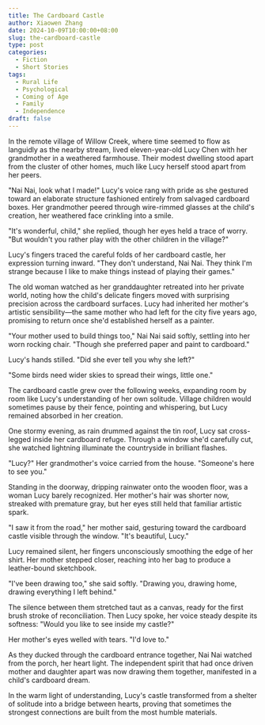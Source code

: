 ```yaml
---
title: The Cardboard Castle
author: Xiaowen Zhang
date: 2024-10-09T10:00:00+08:00
slug: the-cardboard-castle
type: post
categories:
  - Fiction
  - Short Stories
tags:
  - Rural Life
  - Psychological
  - Coming of Age
  - Family
  - Independence
draft: false
---
```


In the remote village of Willow Creek, where time seemed to flow as languidly as the nearby stream, lived eleven-year-old Lucy Chen with her grandmother in a weathered farmhouse. Their modest dwelling stood apart from the cluster of other homes, much like Lucy herself stood apart from her peers.

"Nai Nai, look what I made!" Lucy's voice rang with pride as she gestured toward an elaborate structure fashioned entirely from salvaged cardboard boxes. Her grandmother peered through wire-rimmed glasses at the child's creation, her weathered face crinkling into a smile.

"It's wonderful, child," she replied, though her eyes held a trace of worry. "But wouldn't you rather play with the other children in the village?"

Lucy's fingers traced the careful folds of her cardboard castle, her expression turning inward. "They don't understand, Nai Nai. They think I'm strange because I like to make things instead of playing their games."

The old woman watched as her granddaughter retreated into her private world, noting how the child's delicate fingers moved with surprising precision across the cardboard surfaces. Lucy had inherited her mother's artistic sensibility—the same mother who had left for the city five years ago, promising to return once she'd established herself as a painter.

"Your mother used to build things too," Nai Nai said softly, settling into her worn rocking chair. "Though she preferred paper and paint to cardboard."

Lucy's hands stilled. "Did she ever tell you why she left?"

"Some birds need wider skies to spread their wings, little one."

The cardboard castle grew over the following weeks, expanding room by room like Lucy's understanding of her own solitude. Village children would sometimes pause by their fence, pointing and whispering, but Lucy remained absorbed in her creation.

One stormy evening, as rain drummed against the tin roof, Lucy sat cross-legged inside her cardboard refuge. Through a window she'd carefully cut, she watched lightning illuminate the countryside in brilliant flashes.

"Lucy?" Her grandmother's voice carried from the house. "Someone's here to see you."

Standing in the doorway, dripping rainwater onto the wooden floor, was a woman Lucy barely recognized. Her mother's hair was shorter now, streaked with premature gray, but her eyes still held that familiar artistic spark.

"I saw it from the road," her mother said, gesturing toward the cardboard castle visible through the window. "It's beautiful, Lucy."

Lucy remained silent, her fingers unconsciously smoothing the edge of her shirt. Her mother stepped closer, reaching into her bag to produce a leather-bound sketchbook.

"I've been drawing too," she said softly. "Drawing you, drawing home, drawing everything I left behind."

The silence between them stretched taut as a canvas, ready for the first brush stroke of reconciliation. Then Lucy spoke, her voice steady despite its softness: "Would you like to see inside my castle?"

Her mother's eyes welled with tears. "I'd love to."

As they ducked through the cardboard entrance together, Nai Nai watched from the porch, her heart light. The independent spirit that had once driven mother and daughter apart was now drawing them together, manifested in a child's cardboard dream.

In the warm light of understanding, Lucy's castle transformed from a shelter of solitude into a bridge between hearts, proving that sometimes the strongest connections are built from the most humble materials.